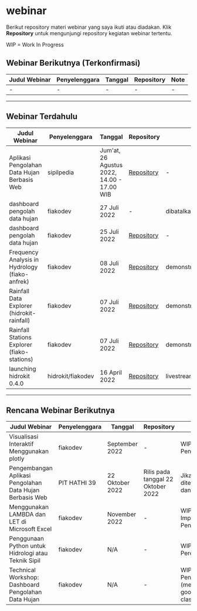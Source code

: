 # webinar
Berikut repository materi webinar yang saya ikuti atau diadakan. Klik **Repository** untuk mengunjungi repository kegiatan webinar tertentu.

WIP = Work In Progress

## Webinar Berikutnya (Terkonfirmasi)

Judul Webinar | Penyelenggara | Tanggal | Repository | Note
--- | --- | --- | --- | ---
\- | - | - | - | -

---

## Webinar Terdahulu

Judul Webinar | Penyelenggara | Tanggal | Repository | Note
--- | --- | --- | --- | ---
Aplikasi Pengolahan Data Hujan Berbasis Web | sipilpedia | Jum'at, 26 Agustus 2022, 14.00 - 17.00 WIB | [Repository](./sipilpedia#readme) | -
dashboard pengolah data hujan | fiakodev | 27 Juli 2022 | - | dibatalkan
dashboard pengolah data hujan | fiakodev | 25 Juli 2022 | [Repository](./fiakodev/20220725-pengolah-data-hujan#readme) | -
Frequency Analysis in Hydrology (fiako-anfrek) | fiakodev | 08 Juli 2022 | [Repository](./fiakodev/20220707-aplikasi-fiakodev#readme) | demonstrasi/presentasi
Rainfall Data Explorer (hidrokit-rainfall) | fiakodev | 07 Juli 2022 | [Repository](./fiakodev/20220707-aplikasi-fiakodev#readme) | demonstrasi/presentasi
Rainfall Stations Explorer (fiako-stations) | fiakodev | 07 Juli 2022 | [Repository](./fiakodev/20220707-aplikasi-fiakodev#readme) | demonstrasi/presentasi
launching hidrokit 0.4.0 | hidrokit/fiakodev | 16 April 2022 | [Repository](./fiakodev/20220416-hidrokit-0-4-0#readme) | livestream

---

## Rencana Webinar Berikutnya

Judul Webinar | Penyelenggara | Tanggal | Repository | Note
--- | --- | --- | --- | ---
Visualisasi Interaktif Menggunakan plotly | fiakodev | September 2022 | - | WIP - Tahap Penulisan
Pengembangan Aplikasi Pengolahan Data Hujan Berbasis Web | PIT HATHI 39 | 22 Oktober 2022 | Rilis pada tanggal 22 Oktober 2022 | Jika _full paper_ diterima/selesai dan terpilih
Menggunakan LAMBDA dan LET di Microsoft Excel | fiakodev | November 2022 | - | WIP - Tahap Implementasi & Pengembangan
Penggunaan Python untuk Hidrologi atau Teknik Sipil | fiakodev | N/A | - | WIP - Tahap Perencanaan 
Technical Workshop: Dashboard Pengolahan Data Hujan | fiakodev | N/A | - | WIP - Tahap Penulisan (menggunakan google classroom)


